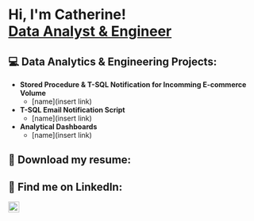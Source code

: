 <h1>Hi, I'm Catherine! <br/><a href="[https://github.com/cperlick](https://www.linkedin.com/public-profile/settings?trk=d_flagship3_profile_self_view_public_profile)">Data Analyst & Engineer</a>
<h2>💻 Data Analytics & Engineering Projects:</h2>

- <b>Stored Procedure & T-SQL Notification for Incomming E-commerce Volume</b>
  - [name](insert link)
- <b>T-SQL Email Notification Script</b>
  - [name](insert link)
- <b>Analytical Dashboards</b>
  - [name](insert link)

<h2> 💼 Download my resume:</h2>
 

<h2> 🔗 Find me on LinkedIn:</h2>

[<img align="left" alt="CatherinePerlick | LinkedIn" width="22px" src="https://cdn.jsdelivr.net/npm/simple-icons@v3/icons/linkedin.svg" />][linkedin]

[linkedin]: https://www.linkedin.com/in/catherine-perlick-4ab16b169/

<!--
Here are some ideas to get you started:
- 🔭 I’m currently working on ...
- 🌱 I’m currently learning ...
- 👯 I’m looking to collaborate on ...
- 🤔 I’m looking for help with ...
- 💬 Ask me about ...
- 📫 How to reach me: ...
- 😄 Pronouns: ...
- ⚡ Fun fact: ...
-->
